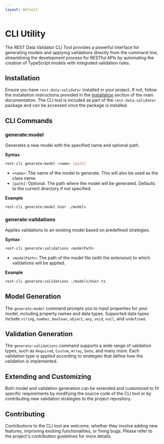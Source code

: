 ```yaml
---
layout: default
---
```


# CLI Utility

The REST Data Validator CLI Tool provides a powerful interface for generating models and applying validations directly from the command line, streamlining the development process for RESTful APIs by automating the creation of TypeScript models with integrated validation rules.

## Installation

Ensure you have `rest-data-validator` installed in your project. If not, follow the installation instructions provided in the [Installation](#installation) section of the main documentation. The CLI tool is included as part of the `rest-data-validator` package and can be accessed once the package is installed.

## CLI Commands

### generate:model

Generates a new model with the specified name and optional path.

**Syntax**

```bash
rest-cli generate:model <name> [path]
```

- `<name>`: The name of the model to generate. This will also be used as the class name.
- `[path]`: Optional. The path where the model will be generated. Defaults to the current directory if not specified.

**Example**

```bash
rest-cli generate:model User ./models
```

### generate:validations

Applies validations to an existing model based on predefined strategies.

**Syntax**

```bash
rest-cli generate:validations <modelPath>
```

- `<modelPath>`: The path of the model file (with the extension) to which validations will be applied.

**Example**

```bash
rest-cli generate:validations ./models/User.ts
```

## Model Generation

The `generate:model` command prompts you to input properties for your model, including property names and data types. Supported data types include `string`, `number`, `boolean`, `object`, `any`, `void`, `null`, and `undefined`.

## Validation Generation

The `generate:validations` command supports a wide range of validation types, such as `Required`, `Custom`, `Array`, `Date`, and many more. Each validation type is applied according to strategies that define how the validation is implemented.

## Extending and Customizing

Both model and validation generation can be extended and customized to fit specific requirements by modifying the source code of the CLI tool or by contributing new validation strategies to the project repository.

## Contributing

Contributions to the CLI tool are welcome, whether they involve adding new features, improving existing functionalities, or fixing bugs. Please refer to the project's contribution guidelines for more details.
